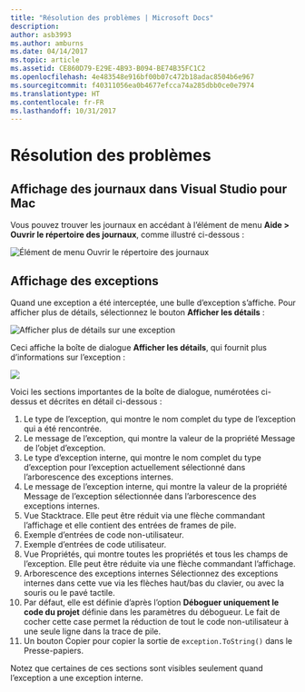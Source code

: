 ```yaml
---
title: "Résolution des problèmes | Microsoft Docs"
description: 
author: asb3993
ms.author: amburns
ms.date: 04/14/2017
ms.topic: article
ms.assetid: CE860D79-E29E-4B93-B094-BE74B35FC1C2
ms.openlocfilehash: 4e483548e916bf00b07c472b18adac8504b6e967
ms.sourcegitcommit: f40311056ea0b4677efcca74a285dbb0ce0e7974
ms.translationtype: HT
ms.contentlocale: fr-FR
ms.lasthandoff: 10/31/2017
---
```

# <a name="troubleshooting"></a>Résolution des problèmes

## <a name="viewing-logs-in-visual-studio-for-mac"></a>Affichage des journaux dans Visual Studio pour Mac
 
Vous pouvez trouver les journaux en accédant à l’élément de menu **Aide > Ouvrir le répertoire des journaux**, comme illustré ci-dessous :

![Élément de menu Ouvrir le répertoire des journaux](media/troubleshooting-image1.png)

## <a name="viewing-exceptions"></a>Affichage des exceptions

Quand une exception a été interceptée, une bulle d’exception s’affiche. Pour afficher plus de détails, sélectionnez le bouton **Afficher les détails** :

![Afficher plus de détails sur une exception](media/troubleshooting-image2.png)

Ceci affiche la boîte de dialogue **Afficher les détails**, qui fournit plus d’informations sur l’exception :

![](media/troubleshooting-image3.png)

Voici les sections importantes de la boîte de dialogue, numérotées ci-dessus et décrites en détail ci-dessous :

1. Le type de l’exception, qui montre le nom complet du type de l’exception qui a été rencontrée.
2. Le message de l’exception, qui montre la valeur de la propriété Message de l’objet d’exception.
3. Le type d’exception interne, qui montre le nom complet du type d’exception pour l’exception actuellement sélectionné dans l’arborescence des exceptions internes.
4. Le message de l’exception interne, qui montre la valeur de la propriété Message de l’exception sélectionnée dans l’arborescence des exceptions internes.
5. Vue Stacktrace. Elle peut être réduit via une flèche commandant l’affichage et elle contient des entrées de frames de pile.
6. Exemple d’entrées de code non-utilisateur.
7. Exemple d’entrées de code utilisateur.
8. Vue Propriétés, qui montre toutes les propriétés et tous les champs de l’exception. Elle peut être réduite via une flèche commandant l’affichage.
9. Arborescence des exceptions internes Sélectionnez des exceptions internes dans cette vue via les flèches haut/bas du clavier, ou avec la souris ou le pavé tactile.
10. Par défaut, elle est définie d’après l’option **Déboguer uniquement le code du projet** définie dans les paramètres du débogueur. Le fait de cocher cette case permet la réduction de tout le code non-utilisateur à une seule ligne dans la trace de pile.
11. Un bouton Copier pour copier la sortie de `exception.ToString()` dans le Presse-papiers.

Notez que certaines de ces sections sont visibles seulement quand l’exception a une exception interne.